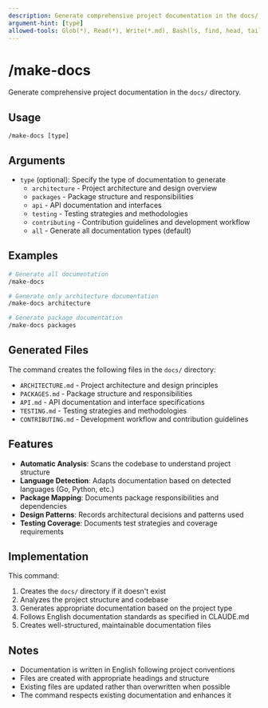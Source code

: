 ```yaml
---
description: Generate comprehensive project documentation in the docs/ directory. Types: architecture, packages, api, testing, contributing, all (default)
argument-hint: [type]
allowed-tools: Glob(*), Read(*), Write(*.md), Bash(ls, find, head, tail, wc, grep)
---
```


# /make-docs

Generate comprehensive project documentation in the `docs/` directory.

## Usage

```
/make-docs [type]
```

## Arguments

- `type` (optional): Specify the type of documentation to generate
  - `architecture` - Project architecture and design overview
  - `packages` - Package structure and responsibilities
  - `api` - API documentation and interfaces
  - `testing` - Testing strategies and methodologies
  - `contributing` - Contribution guidelines and development workflow
  - `all` - Generate all documentation types (default)

## Examples

```bash
# Generate all documentation
/make-docs

# Generate only architecture documentation
/make-docs architecture

# Generate package documentation
/make-docs packages
```

## Generated Files

The command creates the following files in the `docs/` directory:

- `ARCHITECTURE.md` - Project architecture and design principles
- `PACKAGES.md` - Package structure and responsibilities
- `API.md` - API documentation and interface specifications
- `TESTING.md` - Testing strategies and methodologies
- `CONTRIBUTING.md` - Development workflow and contribution guidelines

## Features

- **Automatic Analysis**: Scans the codebase to understand project structure
- **Language Detection**: Adapts documentation based on detected languages (Go, Python, etc.)
- **Package Mapping**: Documents package responsibilities and dependencies
- **Design Patterns**: Records architectural decisions and patterns used
- **Testing Coverage**: Documents test strategies and coverage requirements

## Implementation

This command:

1. Creates the `docs/` directory if it doesn't exist
2. Analyzes the project structure and codebase
3. Generates appropriate documentation based on the project type
4. Follows English documentation standards as specified in CLAUDE.md
5. Creates well-structured, maintainable documentation files

## Notes

- Documentation is written in English following project conventions
- Files are created with appropriate headings and structure
- Existing files are updated rather than overwritten when possible
- The command respects existing documentation and enhances it